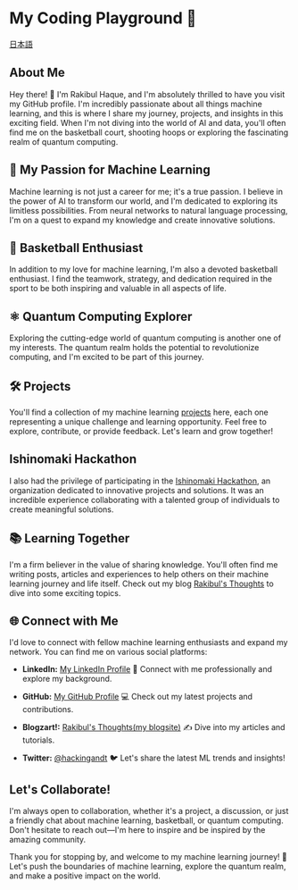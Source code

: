 # My Coding Playground 🚀
[日本語](日本語.md)

## About Me
Hey there! 👋 I'm Rakibul Haque, and I'm absolutely thrilled to have you visit my GitHub profile. I'm incredibly passionate about all things machine learning, and this is where I share my journey, projects, and insights in this exciting field. When I'm not diving into the world of AI and data, you'll often find me on the basketball court, shooting hoops or exploring the fascinating realm of quantum computing.

## 🌟 My Passion for Machine Learning
Machine learning is not just a career for me; it's a true passion. I believe in the power of AI to transform our world, and I'm dedicated to exploring its limitless possibilities. From neural networks to natural language processing, I'm on a quest to expand my knowledge and create innovative solutions.

## 🏀 Basketball Enthusiast
In addition to my love for machine learning, I'm also a devoted basketball enthusiast. I find the teamwork, strategy, and dedication required in the sport to be both inspiring and valuable in all aspects of life.

## ⚛️ Quantum Computing Explorer
Exploring the cutting-edge world of quantum computing is another one of my interests. The quantum realm holds the potential to revolutionize computing, and I'm excited to be part of this journey.

## 🛠️ Projects
You'll find a collection of my machine learning [projects](https://github.com/rakibulhaque9954?tab=repositories) here, each one representing a unique challenge and learning opportunity. Feel free to explore, contribute, or provide feedback. Let's learn and grow together!

## Ishinomaki Hackathon
I also had the privilege of participating in the [Ishinomaki Hackathon](https://github.com/ishinomaki-hackathon), an organization dedicated to innovative projects and solutions. It was an incredible experience collaborating with a talented group of individuals to create meaningful solutions.

## 📚 Learning Together
I'm a firm believer in the value of sharing knowledge. You'll often find me writing posts, articles and experiences to help others on their machine learning journey and life itself. Check out my blog [Rakibul's Thoughts](https://rakibuls-thoughts.onrender.com) to dive into some exciting topics.

## 🌐 Connect with Me
I'd love to connect with fellow machine learning enthusiasts and expand my network. You can find me on various social platforms:

- **LinkedIn:** [My LinkedIn Profile](https://www.linkedin.com/in/rakibul-haque-239b69254/) 💼
  Connect with me professionally and explore my background.

- **GitHub:** [My GitHub Profile](https://github.com/rakibulhaque9954) 💻
  Check out my latest projects and contributions.

- **Blogzart!:** [Rakibul's Thoughts(my blogsite)](https://rakibuls-thoughts.onrender.com) ✍️
  Dive into my articles and tutorials.

- **Twitter:** [@hackingandt](https://twitter.com/hackingandt) 🐦
  Let's share the latest ML trends and insights!

## Let's Collaborate!
I'm always open to collaboration, whether it's a project, a discussion, or just a friendly chat about machine learning, basketball, or quantum computing. Don't hesitate to reach out—I'm here to inspire and be inspired by the amazing community.

Thank you for stopping by, and welcome to my machine learning journey! 🙌 Let's push the boundaries of machine learning, explore the quantum realm, and make a positive impact on the world.
